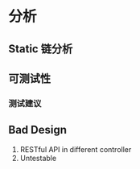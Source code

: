 # 分析


## Static 链分析

## 可测试性

### 测试建议


## Bad Design

1. RESTful API in different controller
2. Untestable
